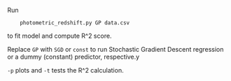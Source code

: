 Run
```{python}
    photometric_redshift.py GP data.csv
```
to fit model and compute R^2 score.

Replace `GP` with `SGD` or `const` to run Stochastic Gradient Descent regression or a dummy (constant) predictor, respective.y

`-p` plots and `-t` tests the R^2 calculation.
